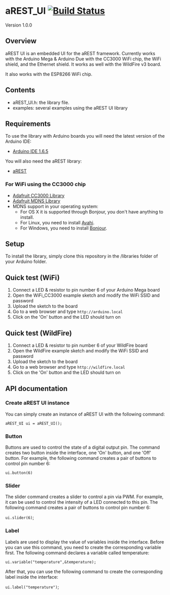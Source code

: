 # aREST_UI [![Build Status](https://travis-ci.org/marcoschwartz/aREST_UI.svg)](https://travis-ci.org/marcoschwartz/aREST_UI)

Version 1.0.0

## Overview

aREST UI is an embedded UI for the aREST framework. Currently works with the Arduino Mega & Arduino Due with the CC3000 WiFi chip, the WiFi shield, and the Ethernet shield. It works as well with the WildFire v3 board.

It also works with the ESP8266 WiFi chip.

## Contents

- aREST_UI.h: the library file.
- examples: several examples using the aREST UI library

## Requirements

To use the library with Arduino boards you will need the latest version of the Arduino IDE:

- [Arduino IDE 1.6.5](http://arduino.cc/en/main/software)

You will also need the aREST library:

- [aREST](https://github.com/marcoschwartz/aREST)

### For WiFi using the CC3000 chip

- [Adafruit CC3000 Library](https://github.com/adafruit/Adafruit_CC3000_Library)
- [Adafruit MDNS Library](https://github.com/adafruit/CC3000_MDNS)
- MDNS support in your operating system:
  - For OS X it is supported through Bonjour, you don't have anything to install.
  - For Linux, you need to install [Avahi](http://avahi.org/).
  - For Windows, you need to install [Bonjour](http://www.apple.com/support/bonjour/).

## Setup

To install the library, simply clone this repository in the /libraries folder of your Arduino folder.

## Quick test (WiFi)

1. Connect a LED & resistor to pin number 6 of your Arduino Mega board
2. Open the WiFi_CC3000 example sketch and modify the WiFi SSID and password
3. Upload the sketch to the board
4. Go to a web browser and type `http://arduino.local`
5. Click on the 'On' button and the LED should turn on

## Quick test (WildFire)

1. Connect a LED & resistor to pin number 6 of your WildFire board
2. Open the WildFire example sketch and modify the WiFi SSID and password
3. Upload the sketch to the board
4. Go to a web browser and type `http://wildfire.local`
5. Click on the 'On' button and the LED should turn on

## API documentation

### Create aREST UI instance

You can simply create an instance of aREST UI with the following command:

`aREST_UI ui = aREST_UI();`

### Button

Buttons are used to control the state of a digital output pin. The command creates two button inside the interface, one 'On' button, and one 'Off' button. For example, the following command creates a pair of buttons to control pin number 6:

`ui.button(6)`

### Slider

The slider command creates a slider to control a pin via PWM. For example, it can be used to control the intensity of a LED connected to this pin. The following command creates a pair of buttons to control pin number 6:

`ui.slider(6)`;

### Label

Labels are used to display the value of variables inside the interface. Before you can use this command, you need to create the corresponding variable first. The following command declares a variable called temperature:

`ui.variable("temperature",&temperature);`

After that, you can use the following command to create the corresponding label inside the interface:

`ui.label("temperature")`;
